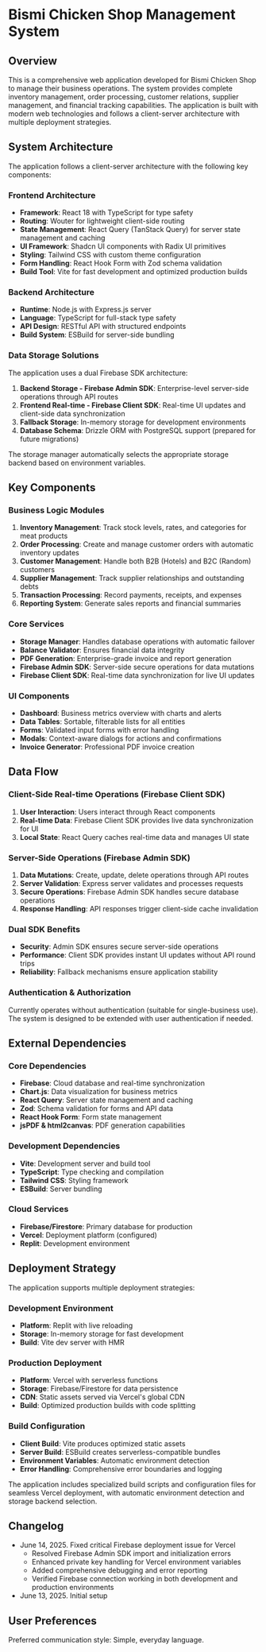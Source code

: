 # Bismi Chicken Shop Management System

## Overview

This is a comprehensive web application developed for Bismi Chicken Shop to manage their business operations. The system provides complete inventory management, order processing, customer relations, supplier management, and financial tracking capabilities. The application is built with modern web technologies and follows a client-server architecture with multiple deployment strategies.

## System Architecture

The application follows a client-server architecture with the following key components:

### Frontend Architecture
- **Framework**: React 18 with TypeScript for type safety
- **Routing**: Wouter for lightweight client-side routing
- **State Management**: React Query (TanStack Query) for server state management and caching
- **UI Framework**: Shadcn UI components with Radix UI primitives
- **Styling**: Tailwind CSS with custom theme configuration
- **Form Handling**: React Hook Form with Zod schema validation
- **Build Tool**: Vite for fast development and optimized production builds

### Backend Architecture
- **Runtime**: Node.js with Express.js server
- **Language**: TypeScript for full-stack type safety
- **API Design**: RESTful API with structured endpoints
- **Build System**: ESBuild for server-side bundling

### Data Storage Solutions
The application uses a dual Firebase SDK architecture:

1. **Backend Storage - Firebase Admin SDK**: Enterprise-level server-side operations through API routes
2. **Frontend Real-time - Firebase Client SDK**: Real-time UI updates and client-side data synchronization
3. **Fallback Storage**: In-memory storage for development environments
4. **Database Schema**: Drizzle ORM with PostgreSQL support (prepared for future migrations)

The storage manager automatically selects the appropriate storage backend based on environment variables.

## Key Components

### Business Logic Modules
1. **Inventory Management**: Track stock levels, rates, and categories for meat products
2. **Order Processing**: Create and manage customer orders with automatic inventory updates
3. **Customer Management**: Handle both B2B (Hotels) and B2C (Random) customers
4. **Supplier Management**: Track supplier relationships and outstanding debts
5. **Transaction Processing**: Record payments, receipts, and expenses
6. **Reporting System**: Generate sales reports and financial summaries

### Core Services
- **Storage Manager**: Handles database operations with automatic failover
- **Balance Validator**: Ensures financial data integrity
- **PDF Generation**: Enterprise-grade invoice and report generation
- **Firebase Admin SDK**: Server-side secure operations for data mutations
- **Firebase Client SDK**: Real-time data synchronization for live UI updates

### UI Components
- **Dashboard**: Business metrics overview with charts and alerts
- **Data Tables**: Sortable, filterable lists for all entities
- **Forms**: Validated input forms with error handling
- **Modals**: Context-aware dialogs for actions and confirmations
- **Invoice Generator**: Professional PDF invoice creation

## Data Flow

### Client-Side Real-time Operations (Firebase Client SDK)
1. **User Interaction**: Users interact through React components
2. **Real-time Data**: Firebase Client SDK provides live data synchronization for UI
3. **Local State**: React Query caches real-time data and manages UI state

### Server-Side Operations (Firebase Admin SDK)
1. **Data Mutations**: Create, update, delete operations through API routes
2. **Server Validation**: Express server validates and processes requests
3. **Secure Operations**: Firebase Admin SDK handles secure database operations
4. **Response Handling**: API responses trigger client-side cache invalidation

### Dual SDK Benefits
- **Security**: Admin SDK ensures secure server-side operations
- **Performance**: Client SDK provides instant UI updates without API round trips
- **Reliability**: Fallback mechanisms ensure application stability

### Authentication & Authorization
Currently operates without authentication (suitable for single-business use). The system is designed to be extended with user authentication if needed.

## External Dependencies

### Core Dependencies
- **Firebase**: Cloud database and real-time synchronization
- **Chart.js**: Data visualization for business metrics
- **React Query**: Server state management and caching
- **Zod**: Schema validation for forms and API data
- **React Hook Form**: Form state management
- **jsPDF & html2canvas**: PDF generation capabilities

### Development Dependencies
- **Vite**: Development server and build tool
- **TypeScript**: Type checking and compilation
- **Tailwind CSS**: Styling framework
- **ESBuild**: Server bundling

### Cloud Services
- **Firebase/Firestore**: Primary database for production
- **Vercel**: Deployment platform (configured)
- **Replit**: Development environment

## Deployment Strategy

The application supports multiple deployment strategies:

### Development Environment
- **Platform**: Replit with live reloading
- **Storage**: In-memory storage for fast development
- **Build**: Vite dev server with HMR

### Production Deployment
- **Platform**: Vercel with serverless functions
- **Storage**: Firebase/Firestore for data persistence
- **CDN**: Static assets served via Vercel's global CDN
- **Build**: Optimized production builds with code splitting

### Build Configuration
- **Client Build**: Vite produces optimized static assets
- **Server Build**: ESBuild creates serverless-compatible bundles
- **Environment Variables**: Automatic environment detection
- **Error Handling**: Comprehensive error boundaries and logging

The application includes specialized build scripts and configuration files for seamless Vercel deployment, with automatic environment detection and storage backend selection.

## Changelog

- June 14, 2025. Fixed critical Firebase deployment issue for Vercel
  - Resolved Firebase Admin SDK import and initialization errors
  - Enhanced private key handling for Vercel environment variables
  - Added comprehensive debugging and error reporting
  - Verified Firebase connection working in both development and production environments
- June 13, 2025. Initial setup

## User Preferences

Preferred communication style: Simple, everyday language.